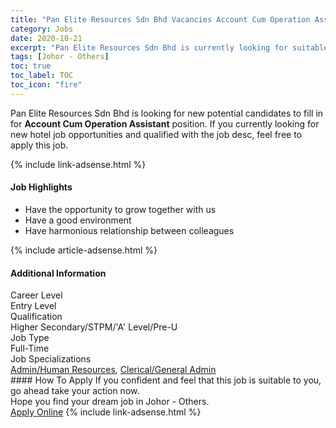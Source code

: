 ```yaml
---
title: "Pan Elite Resources Sdn Bhd Vacancies Account Cum Operation Assistant" 
category: Jobs 
date: 2020-10-21 
excerpt: "Pan Elite Resources Sdn Bhd is currently looking for suitable person to fill in the Account Cum Operation Assistant which positioned at Johor - Others" 
tags: [Johor - Others] 
toc: true 
toc_label: TOC 
toc_icon: "fire" 
--- 
```


<p>Pan Elite Resources Sdn Bhd is looking for new potential candidates to fill in for <b>Account Cum Operation Assistant</b> position. If you currently looking for new hotel job opportunities and qualified with the job desc, feel free to apply this job.
</p>{% include link-adsense.html %} 
<div><div><h4>Job Highlights</h4></div><div><ul><li><div><div><div><div></div></div></div><div><span>Have the opportunity to grow together with us</span></div></div></li><li><div><div><div><div></div></div></div><div><span>Have a good environment</span></div></div></li><li><div><div><div><div></div></div></div><div><span>Have harmonious relationship between colleagues</span></div></div></li></ul></div></div> 
{% include article-adsense.html %} 
<div><div><h4>Additional Information</h4></div><div><div><div><div><div><div><div><span>Career Level</span></div><div><span>Entry Level</span></div></div></div></div><div><div><div><div><span>Qualification</span></div><div><span>Higher Secondary/STPM/'A' Level/Pre-U</span></div></div></div></div><div><div><div><div><span>Job Type</span></div><div><span>Full-Time</span></div></div></div></div><div><div><div><div><span>Job Specializations</span></div><div><span><a href="/en/job-search/admin-human-resources-jobs/">Admin/Human Resources</a>, <a href="/en/job-search/clerical-administrative-support-jobs/">Clerical/General Admin</a></span></div></div></div></div></div></div></div></div> 
#### How To Apply 
If you confident and feel that this job is suitable to you, go ahead take your action now. <br/> 
Hope you find your dream job in Johor - Others. <br/> 
<a href="https://www.jobstreet.com.my/en/job/account-cum-operation-assistant-4409445?jobId=jobstreet-my-job-4409445" class="btn btn--info" target="_blank" rel="nofollow noopenner">Apply Online</a> 
{% include link-adsense.html %} 
